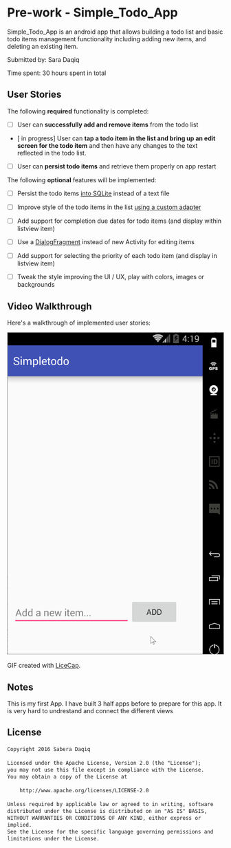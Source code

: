 # Pre-work - Simple_Todo_App


Simple_Todo_App is an android app that allows building a todo list and basic todo items management functionality including adding new items, and deleting an existing item.

Submitted by: Sara Daqiq

Time spent: 30 hours spent in total

## User Stories

The following **required** functionality is completed:

* [ ] User can **successfully add and remove items** from the todo list
* [ in progress] User can **tap a todo item in the list and bring up an edit screen for the todo item** and then have any changes to the text reflected in the todo list.
* [ ] User can **persist todo items** and retrieve them properly on app restart

The following **optional** features will be implemented:

* [ ] Persist the todo items [into SQLite](http://guides.codepath.com/android/Persisting-Data-to-the-Device#sqlite) instead of a text file
* [ ] Improve style of the todo items in the list [using a custom adapter](http://guides.codepath.com/android/Using-an-ArrayAdapter-with-ListView)
* [ ] Add support for completion due dates for todo items (and display within listview item)
* [ ] Use a [DialogFragment](http://guides.codepath.com/android/Using-DialogFragment) instead of new Activity for editing items
* [ ] Add support for selecting the priority of each todo item (and display in listview item)
* [ ] Tweak the style improving the UI / UX, play with colors, images or backgrounds



## Video Walkthrough 

Here's a walkthrough of implemented user stories:
<script async src="//s.imgur.com/min/embed.js" charset="utf-8"></script>

<blockquote class="imgur-embed-pub" lang="en" data-id="a/0Oj6B"><a href="//imgur.com/0Oj6B"></a></blockquote>

<img src='/Demo.gif' title='Video Walkthrough' width='' alt='Video Walkthrough' />


GIF created with [LiceCap](http://www.cockos.com/licecap/).

## Notes

This is my first App. I have built 3 half apps before to prepare for this app. 
It is very hard to undrestand and connect the different views 

## License

    Copyright 2016 Sabera Daqiq

    Licensed under the Apache License, Version 2.0 (the "License");
    you may not use this file except in compliance with the License.
    You may obtain a copy of the License at

        http://www.apache.org/licenses/LICENSE-2.0

    Unless required by applicable law or agreed to in writing, software
    distributed under the License is distributed on an "AS IS" BASIS,
    WITHOUT WARRANTIES OR CONDITIONS OF ANY KIND, either express or implied.
    See the License for the specific language governing permissions and
    limitations under the License.
